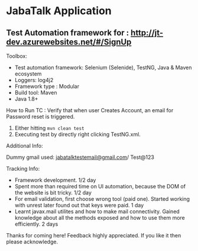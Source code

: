 # JabaTalk Application
## Test Automation framework for  : http://jt-dev.azurewebsites.net/#/SignUp

Toolbox:

- Test automation framework: Selenium (Selenide), TestNG, Java & Maven ecosystem
- Loggers: log4j2
- Framework type : Modular 
- Build tool: Maven
- Java 1.8+

How to Run TC : Verify that when user Creates Account, an email for Password reset is triggered.

1. Either hitting ```mvn clean test```
2. Executing test by directly right clicking TestNG.xml.

Additional Info:

Dummy gmail used: jabatalktestemail@gmail.com/ Test@123

Tracking Info:
- Framework development.      1/2 day
- Spent more than required time on UI automation, because the DOM of the website is bit tricky.   1/2 day
- For email validation, first choose wrong tool (paid one). Started working with unrest later found out that keys were paid. 1 day
- Learnt javax.mail utilites and how to make mail connectivity. Gained knowledge about all the methods exposed and how to use them more efficiently. 2 days

Thanks for coming here! Feedback highly appreciated.
 If you like it then please acknowledge.
